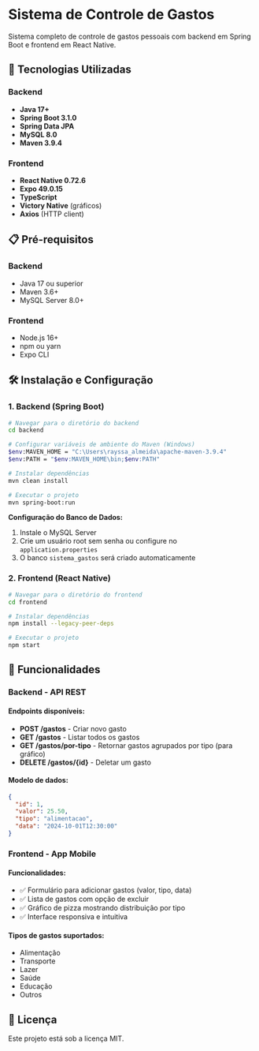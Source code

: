 # Sistema de Controle de Gastos

Sistema completo de controle de gastos pessoais com backend em Spring Boot e frontend em React Native.

## 🚀 Tecnologias Utilizadas

### Backend
- **Java 17+**
- **Spring Boot 3.1.0**
- **Spring Data JPA**
- **MySQL 8.0**
- **Maven 3.9.4**

### Frontend
- **React Native 0.72.6**
- **Expo 49.0.15**
- **TypeScript**
- **Victory Native** (gráficos)
- **Axios** (HTTP client)

## 📋 Pré-requisitos

### Backend
- Java 17 ou superior
- Maven 3.6+
- MySQL Server 8.0+

### Frontend
- Node.js 16+
- npm ou yarn
- Expo CLI

## 🛠️ Instalação e Configuração

### 1. Backend (Spring Boot)

```bash
# Navegar para o diretório do backend
cd backend

# Configurar variáveis de ambiente do Maven (Windows)
$env:MAVEN_HOME = "C:\Users\rayssa_almeida\apache-maven-3.9.4"
$env:PATH = "$env:MAVEN_HOME\bin;$env:PATH"

# Instalar dependências
mvn clean install

# Executar o projeto
mvn spring-boot:run
```

**Configuração do Banco de Dados:**
1. Instale o MySQL Server
2. Crie um usuário root sem senha ou configure no `application.properties`
3. O banco `sistema_gastos` será criado automaticamente

### 2. Frontend (React Native)

```bash
# Navegar para o diretório do frontend
cd frontend

# Instalar dependências
npm install --legacy-peer-deps

# Executar o projeto
npm start
```

## 📱 Funcionalidades

### Backend - API REST

#### Endpoints disponíveis:

- **POST /gastos** - Criar novo gasto
- **GET /gastos** - Listar todos os gastos
- **GET /gastos/por-tipo** - Retornar gastos agrupados por tipo (para gráfico)
- **DELETE /gastos/{id}** - Deletar um gasto

#### Modelo de dados:
```json
{
  "id": 1,
  "valor": 25.50,
  "tipo": "alimentacao",
  "data": "2024-10-01T12:30:00"
}
```

### Frontend - App Mobile

#### Funcionalidades:
- ✅ Formulário para adicionar gastos (valor, tipo, data)
- ✅ Lista de gastos com opção de excluir
- ✅ Gráfico de pizza mostrando distribuição por tipo
- ✅ Interface responsiva e intuitiva

#### Tipos de gastos suportados:
- Alimentação
- Transporte
- Lazer
- Saúde
- Educação
- Outros


## 📄 Licença

Este projeto está sob a licença MIT.
